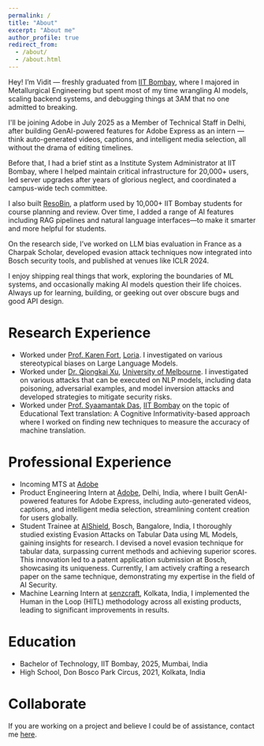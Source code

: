 ```yaml
---
permalink: /
title: "About"
excerpt: "About me"
author_profile: true
redirect_from:
  - /about/
  - /about.html
---
```


Hey! I’m Vidit — freshly graduated from [IIT Bombay](https://www.iitb.ac.in/), where I majored in Metallurgical Engineering but spent most of my time wrangling AI models, scaling backend systems, and debugging things at 3AM that no one admitted to breaking.

I'll be joining Adobe in July 2025 as a Member of Technical Staff in Delhi, after building GenAI-powered features for Adobe Express as an intern — think auto-generated videos, captions, and intelligent media selection, all without the drama of editing timelines.

Before that, I had a brief stint as a Institute System Administrator at IIT Bombay, where I helped maintain critical infrastructure for 20,000+ users, led server upgrades after years of glorious neglect, and coordinated a campus-wide tech committee.

I also built [ResoBin](https://resobin.gymkhana.iitb.ac.in/), a platform used by 10,000+ IIT Bombay students for course planning and review. Over time, I added a range of AI features including RAG pipelines and natural language interfaces—to make it smarter and more helpful for students.

On the research side, I’ve worked on LLM bias evaluation in France as a Charpak Scholar, developed evasion attack techniques now integrated into Bosch security tools, and published at venues like ICLR 2024.

I enjoy shipping real things that work, exploring the boundaries of ML systems, and occasionally making AI models question their life choices. Always up for learning, building, or geeking out over obscure bugs and good API design.

# Research Experience

- Worked under [Prof. Karen Fort](https://members.loria.fr/KFort/), [Loria](https://www.loria.fr/). I investigated on various stereotypical biases on Large Language Models.
- Worked under [Dr. Qiongkai Xu](https://xuqiongkai.github.io/), [University of Melbourne](https://www.unimelb.edu.au/). I investigated on various attacks that can be executed on NLP models, including data poisoning, adversarial examples, and model inversion attacks and developed strategies to mitigate security risks.
- Worked under [Prof. Syaamantak Das](https://syaamantak-das.carrd.co/), [IIT Bombay](https://www.iitb.ac.in/) on the topic of Educational Text translation: A Cognitive Informativity-based approach where I worked on finding new techniques to measure the accuracy of machine translation.

# Professional Experience

- Incoming MTS at [Adobe](https://www.adobe.com/)
- Product Engineering Intern at [Adobe](https://www.adobe.com/), Delhi, India, where I built GenAI-powered features for Adobe Express, including auto-generated videos, captions, and intelligent media selection, streamlining content creation for users globally.
- Student Trainee at [AIShield](https://www.boschaishield.com/), Bosch, Bangalore, India, I thoroughly studied existing Evasion Attacks on Tabular Data using ML Models, gaining insights for research. I devised a novel evasion technique for tabular data, surpassing current methods and achieving superior scores. This innovation led to a patent application submission at Bosch, showcasing its uniqueness. Currently, I am actively crafting a research paper on the same technique, demonstrating my expertise in the field of AI Security.
- Machine Learning Intern at [senzcraft](https://www.senzcraft.com/), Kolkata, India, I implemented the Human in the Loop (HITL) methodology across all existing products, leading to significant improvements in results.

# Education

- Bachelor of Technology, IIT Bombay, 2025, Mumbai, India
- High School, Don Bosco Park Circus, 2021, Kolkata, India

# Collaborate

If you are working on a project and believe I could be of assistance, contact me [here](mailto:viditk0812@gmail.com).

<!-- This is the front page of a website that is powered by the [academicpages template](https://github.com/academicpages/academicpages.github.io) and hosted on GitHub pages. [GitHub pages](https://pages.github.com) is a free service in which websites are built and hosted from code and data stored in a GitHub repository, automatically updating when a new commit is made to the respository. This template was forked from the [Minimal Mistakes Jekyll Theme](https://mmistakes.github.io/minimal-mistakes/) created by Michael Rose, and then extended to support the kinds of content that academics have: publications, talks, teaching, a portfolio, blog posts, and a dynamically-generated CV. You can fork [this repository](https://github.com/academicpages/academicpages.github.io) right now, modify the configuration and markdown files, add your own PDFs and other content, and have your own site for free, with no ads! An older version of this template powers my own personal website at [stuartgeiger.com](http://stuartgeiger.com), which uses [this Github repository](https://github.com/staeiou/staeiou.github.io).

A data-driven personal website
======
Like many other Jekyll-based GitHub Pages templates, academicpages makes you separate the website's content from its form. The content & metadata of your website are in structured markdown files, while various other files constitute the theme, specifying how to transform that content & metadata into HTML pages. You keep these various markdown (.md), YAML (.yml), HTML, and CSS files in a public GitHub repository. Each time you commit and push an update to the repository, the [GitHub pages](https://pages.github.com/) service creates static HTML pages based on these files, which are hosted on GitHub's servers free of charge.

Many of the features of dynamic content management systems (like Wordpress) can be achieved in this fashion, using a fraction of the computational resources and with far less vulnerability to hacking and DDoSing. You can also modify the theme to your heart's content without touching the content of your site. If you get to a point where you've broken something in Jekyll/HTML/CSS beyond repair, your markdown files describing your talks, publications, etc. are safe. You can rollback the changes or even delete the repository and start over -- just be sure to save the markdown files! Finally, you can also write scripts that process the structured data on the site, such as [this one](https://github.com/academicpages/academicpages.github.io/blob/master/talkmap.ipynb) that analyzes metadata in pages about talks to display [a map of every location you've given a talk](https://academicpages.github.io/talkmap.html).

Getting started
======
1. Register a GitHub account if you don't have one and confirm your e-mail (required!)
1. Fork [this repository](https://github.com/academicpages/academicpages.github.io) by clicking the "fork" button in the top right.
1. Go to the repository's settings (rightmost item in the tabs that start with "Code", should be below "Unwatch"). Rename the repository "[your GitHub username].github.io", which will also be your website's URL.
1. Set site-wide configuration and create content & metadata (see below -- also see [this set of diffs](http://archive.is/3TPas) showing what files were changed to set up [an example site](https://getorg-testacct.github.io) for a user with the username "getorg-testacct")
1. Upload any files (like PDFs, .zip files, etc.) to the files/ directory. They will appear at https://[your GitHub username].github.io/files/example.pdf.
1. Check status by going to the repository settings, in the "GitHub pages" section

Site-wide configuration
------
The main configuration file for the site is in the base directory in [_config.yml](https://github.com/academicpages/academicpages.github.io/blob/master/_config.yml), which defines the content in the sidebars and other site-wide features. You will need to replace the default variables with ones about yourself and your site's github repository. The configuration file for the top menu is in [_data/navigation.yml](https://github.com/academicpages/academicpages.github.io/blob/master/_data/navigation.yml). For example, if you don't have a portfolio or blog posts, you can remove those items from that navigation.yml file to remove them from the header.

Create content & metadata
------
For site content, there is one markdown file for each type of content, which are stored in directories like _publications, _talks, _posts, _teaching, or _pages. For example, each talk is a markdown file in the [_talks directory](https://github.com/academicpages/academicpages.github.io/tree/master/_talks). At the top of each markdown file is structured data in YAML about the talk, which the theme will parse to do lots of cool stuff. The same structured data about a talk is used to generate the list of talks on the [Talks page](https://academicpages.github.io/talks), each [individual page](https://academicpages.github.io/talks/2012-03-01-talk-1) for specific talks, the talks section for the [CV page](https://academicpages.github.io/cv), and the [map of places you've given a talk](https://academicpages.github.io/talkmap.html) (if you run this [python file](https://github.com/academicpages/academicpages.github.io/blob/master/talkmap.py) or [Jupyter notebook](https://github.com/academicpages/academicpages.github.io/blob/master/talkmap.ipynb), which creates the HTML for the map based on the contents of the _talks directory).

**Markdown generator**

I have also created [a set of Jupyter notebooks](https://github.com/academicpages/academicpages.github.io/tree/master/markdown_generator
) that converts a CSV containing structured data about talks or presentations into individual markdown files that will be properly formatted for the academicpages template. The sample CSVs in that directory are the ones I used to create my own personal website at stuartgeiger.com. My usual workflow is that I keep a spreadsheet of my publications and talks, then run the code in these notebooks to generate the markdown files, then commit and push them to the GitHub repository.

How to edit your site's GitHub repository
------
Many people use a git client to create files on their local computer and then push them to GitHub's servers. If you are not familiar with git, you can directly edit these configuration and markdown files directly in the github.com interface. Navigate to a file (like [this one](https://github.com/academicpages/academicpages.github.io/blob/master/_talks/2012-03-01-talk-1.md) and click the pencil icon in the top right of the content preview (to the right of the "Raw | Blame | History" buttons). You can delete a file by clicking the trashcan icon to the right of the pencil icon. You can also create new files or upload files by navigating to a directory and clicking the "Create new file" or "Upload files" buttons.

Example: editing a markdown file for a talk
![Editing a markdown file for a talk](/images/editing-talk.png)

For more info
------
More info about configuring academicpages can be found in [the guide](https://academicpages.github.io/markdown/). The [guides for the Minimal Mistakes theme](https://mmistakes.github.io/minimal-mistakes/docs/configuration/) (which this theme was forked from) might also be helpful. -->

